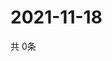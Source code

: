 # 2021-11-18
  共 0条

  <!-- BEGIN -->
  <!-- 最后更新时间Thu Nov 18 2021 08:04:31 GMT+0000 (Coordinated Universal Time) -->
  
  <!-- END -->
  
  